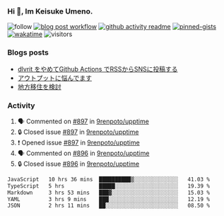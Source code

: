 ### Hi 👋, Im Keisuke Umeno.

<!--
**9renpoto/9renpoto** is a ✨ _special_ ✨ repository because its `README.md` (this file) appears on your GitHub profile.

Here are some ideas to get you started:

- 🔭 I’m currently working on ...
- 🌱 I’m currently learning ...
- 👯 I’m looking to collaborate on ...
- 🤔 I’m looking for help with ...
- 💬 Ask me about ...
- 📫 How to reach me: ...
- 😄 Pronouns: ...
- ⚡ Fun fact: ...
-->

![follow](https://img.shields.io/github/followers/9renpoto?label=Follow&style=social)
[![blog post workflow](https://github.com/9renpoto/9renpoto/actions/workflows/blog.yml/badge.svg)](https://github.com/9renpoto/9renpoto/actions/workflows/blog.yml)
[![github activity readme](https://github.com/9renpoto/9renpoto/actions/workflows/activity.yml/badge.svg)](https://github.com/9renpoto/9renpoto/actions/workflows/activity.yml)
[![pinned-gists](https://github.com/9renpoto/9renpoto/actions/workflows/pin-gist.yml/badge.svg)](https://github.com/9renpoto/9renpoto/actions/workflows/pin-gist.yml)
[![wakatime](https://github.com/9renpoto/9renpoto/actions/workflows/waka-readme-status.yml/badge.svg)](https://github.com/9renpoto/9renpoto/actions/workflows/waka-readme-status.yml)
![visitors](https://komarev.com/ghpvc/?username=9renpoto&label=Profile%20views&color=0e75b6&style=flat)

### Blogs posts

<!-- BLOG-POST-LIST:START -->
- [dlvrit をやめてGithub Actions でRSSからSNSに投稿する](https://9renpoto.win/entry/2023/11/12/dlvrit-to-gh-actions)
- [アウトプットに悩んでます](https://9renpoto.win/entry/2023/11/11/technology-to-limit-input)
- [地方移住を検討](https://9renpoto.win/entry/2023/09/09/migration-plan)
<!-- BLOG-POST-LIST:END -->

### Activity

<!--START_SECTION:activity-->
1. 🗣 Commented on [#897](https://github.com/9renpoto/upptime/issues/897#issuecomment-1828565354) in [9renpoto/upptime](https://github.com/9renpoto/upptime)
2. 🔒 Closed issue [#897](https://github.com/9renpoto/upptime/issues/897) in [9renpoto/upptime](https://github.com/9renpoto/upptime)
3. ❗ Opened issue [#897](https://github.com/9renpoto/upptime/issues/897) in [9renpoto/upptime](https://github.com/9renpoto/upptime)
4. 🗣 Commented on [#896](https://github.com/9renpoto/upptime/issues/896#issuecomment-1828304652) in [9renpoto/upptime](https://github.com/9renpoto/upptime)
5. 🔒 Closed issue [#896](https://github.com/9renpoto/upptime/issues/896) in [9renpoto/upptime](https://github.com/9renpoto/upptime)
<!--END_SECTION:activity-->

<!--START_SECTION:waka-->

```txt
JavaScript   10 hrs 36 mins  ██████████▒░░░░░░░░░░░░░░   41.03 %
TypeScript   5 hrs           █████░░░░░░░░░░░░░░░░░░░░   19.39 %
Markdown     3 hrs 53 mins   ███▓░░░░░░░░░░░░░░░░░░░░░   15.03 %
YAML         3 hrs 9 mins    ███░░░░░░░░░░░░░░░░░░░░░░   12.19 %
JSON         2 hrs 11 mins   ██░░░░░░░░░░░░░░░░░░░░░░░   08.50 %
```

<!--END_SECTION:waka-->
